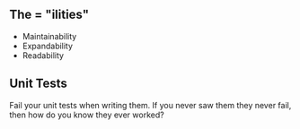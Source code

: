 ## The = "ilities"

* Maintainability
* Expandability
* Readability

## Unit Tests
Fail your unit tests when writing them. If you never saw them they never fail, then how do you know they ever worked?